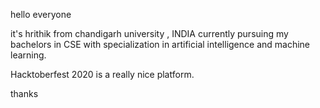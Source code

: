 hello everyone

it's hrithik from chandigarh university , INDIA 
currently pursuing my bachelors in CSE with specialization in artificial intelligence and machine learning.

Hacktoberfest 2020 is a really nice platform.

thanks
